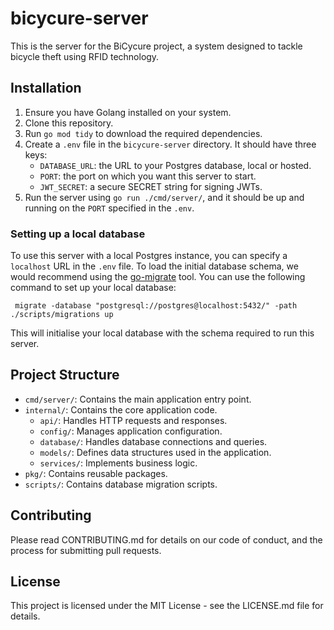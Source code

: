 # bicycure-server

This is the server for the BiCycure project, a system designed to tackle bicycle theft using RFID technology.

## Installation

1. Ensure you have Golang installed on your system.
2. Clone this repository.
3. Run `go mod tidy` to download the required dependencies.
4. Create a `.env` file in the `bicycure-server` directory. It should have three keys:
    - `DATABASE_URL`: the URL to your Postgres database, local or hosted.
    - `PORT`: the port on which you want this server to start.
    - `JWT_SECRET`: a secure SECRET string for signing JWTs.
5. Run the server using `go run ./cmd/server/`, and it should be up and running on the `PORT` specified in the `.env`.

### Setting up a local database
To use this server with a local Postgres instance, you can specify a `localhost` URL
in the `.env` file. To load the initial database schema, we would recommend using the [go-migrate](https://github.com/golang-migrate/migrate) tool.
You can use the following command to set up your local database:
```
 migrate -database "postgresql://postgres@localhost:5432/" -path ./scripts/migrations up
```
This will initialise your local database with the schema required to run this server.

## Project Structure

- `cmd/server/`: Contains the main application entry point.
- `internal/`: Contains the core application code.
  - `api/`: Handles HTTP requests and responses.
  - `config/`: Manages application configuration.
  - `database/`: Handles database connections and queries.
  - `models/`: Defines data structures used in the application.
  - `services/`: Implements business logic.
- `pkg/`: Contains reusable packages.
- `scripts/`: Contains database migration scripts.

## Contributing

Please read CONTRIBUTING.md for details on our code of conduct, and the process for submitting pull requests.

## License

This project is licensed under the MIT License - see the LICENSE.md file for details.
